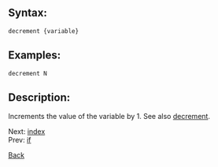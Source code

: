 ## Syntax:
`decrement {variable}`
## Examples:
`decrement N`
## Description:
Increments the value of the variable by 1. See also [decrement](decrement.md).

Next: [index](index.md)  
Prev: [if](if.md)

[Back](../core.md)

